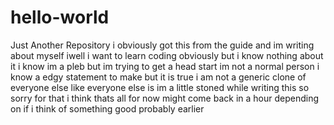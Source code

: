 # hello-world
Just Another Repository 
i obviously got this from the guide 
and im writing about myself 
iwell i want to learn coding obviously
but i know nothing about 
it i know im a pleb 
but im trying to get a head start
im not a normal person 
i know a edgy statement to make
but it is true i am not a generic clone of everyone else
like everyone else is 
im a little stoned while writing this so sorry for that
i think thats all for now might come back in a hour 
depending on if i think of something good probably earlier
